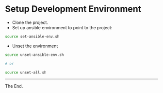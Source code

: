 # Setup Development Environment

* Clone the project.
* Set up ansible environment to point to the project:

````bash
source set-ansible-env.sh
````

* Unset the environment

````bash
source unset-ansible-env.sh

# or

source unset-all.sh
````



---
The End.
